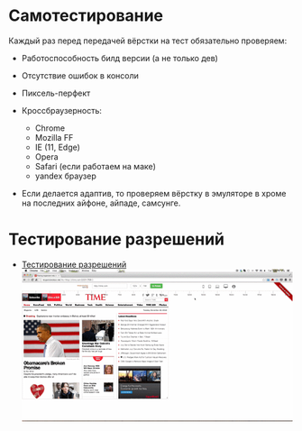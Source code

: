 Самотестирование
================

Каждый раз перед передачей вёрстки на тест обязательно проверяем:

- Работоспособность билд версии (а не только дев)
- Отсутствие ошибок в консоли
- Пиксель-перфект
- Кроссбраузерность:

  - Chrome
  - Mozilla FF
  - IE (11, Edge)
  - Opera
  - Safari (если работаем на маке)
  - yandex браузер

- Если делается адаптив, то проверяем вёрстку в эмуляторе в хроме на последних айфоне, айпаде, самсунге.
  
Тестирование разрешений
=======================

- [Тестирование разрешений](https://github.com/nghuuphuoc/responsivetest)
![Deploy scheme](responsivetest.gif)
